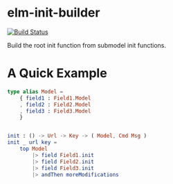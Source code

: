 # elm-init-builder

[![Build Status](https://travis-ci.org/arowM/elm-init-builder.svg?branch=main)](https://travis-ci.org/arowM/elm-init-builder)

Build the root init function from submodel init functions.

# A Quick Example


```elm
type alias Model =
    { field1 : Field1.Model
    , field2 : Field2.Model
    , field3 : Field3.Model
    }


init : () -> Url -> Key -> ( Model, Cmd Msg )
init _ url key =
    top Model
        |> field Field1.init
        |> field Field2.init
        |> field Field3.init
        |> andThen moreModifications
```
